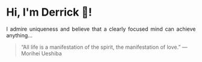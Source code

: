 # Hi, I'm Derrick 👋!
<p align="justify">I admire uniqueness and believe that a clearly focused mind can achieve anything...</p> 
<!-- #quote-start -->
<blockquote>&ldquo;All life is a manifestation of the spirit, the manifestation of love.&rdquo; &mdash; <footer>Morihei Ueshiba</footer></blockquote>
<!-- #quote-end -->
